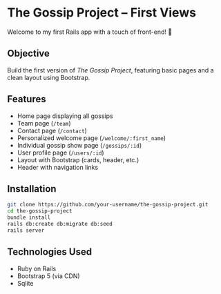 # The Gossip Project – First Views

Welcome to my first Rails app with a touch of front-end! 🎉

## Objective

Build the first version of *The Gossip Project*, featuring basic pages and a clean layout using Bootstrap.

## Features

- Home page displaying all gossips
- Team page (`/team`)
- Contact page (`/contact`)
- Personalized welcome page (`/welcome/:first_name`)
- Individual gossip show page (`/gossips/:id`)
- User profile page (`/users/:id`)
- Layout with Bootstrap (cards, header, etc.)
- Header with navigation links

## Installation

```bash
git clone https://github.com/your-username/the-gossip-project.git
cd the-gossip-project
bundle install
rails db:create db:migrate db:seed
rails server
```

## Technologies Used

- Ruby on Rails
- Bootstrap 5 (via CDN)
- Sqlite